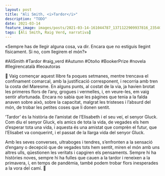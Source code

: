 ```yaml
---
layout: post
title: "Ali Smith, <i>Tardor</i>"
description: "TODO"
date: 2021-03-14
feature_image: images/posts/2021-03-14-161044787_1371122909937816_2354037710154507853_n_17928666733515724.jpg
tags: [Ali Smith, Raig Verd, narrativa]
---
```


«Sempre has de llegir alguna cosa, va dir. Encara que no estiguis llegint físicament. Si no, com llegirem el món?»
<!--more-->

#AliSmith  #Tardor #raig_verd #Autumn #Otoño #BookerPrize #novela #llegirencatalà #leoautoras

🌷 Vaig començar aquest llibre fa poques setmanes, mentre trencava el confinament comarcal, amb la justificació corresponent, i recorria amb tren la costa del Maresme. En alguns punts, al costat de la via, ja havien brotat les primeres flors de l’any, grogues i vermelles, i, en veure-les, em vaig sentir afortunada. Encara no sabia que les pàgines que tenia a la falda anaven sobre això, sobre la capacitat, malgrat les tristeses i l’absurd del món, de trobar les petites coses que li donen sentit.

‘Tardor’ és la història de l’amistat de l’Elisabeth i el seu veí, el senyor Gluck. Com diu el senyor Gluck, els amics de tota la vida, de vegades els hem d’esperar tota una vida, i aquesta és una amistat que comprèn el futur, que l’Elisabet va conquerint, i el passat de la llarga vida del senyor Gluck. 

Amb les seves converses, ultraboges i tendres, s’enfronten a la sensació d’engany o decepció que de vegades tots hem sentit, miren el món amb uns altres ulls, qüestionen les veritats i capgiren els pensaments. Sempre hi ha històries noves, sempre hi ha fulles que cauen a la tardor i reneixen a la primavera, i, en temps de pandèmia, també podem trobar flors inesperades a la vora del camí. 🌷
